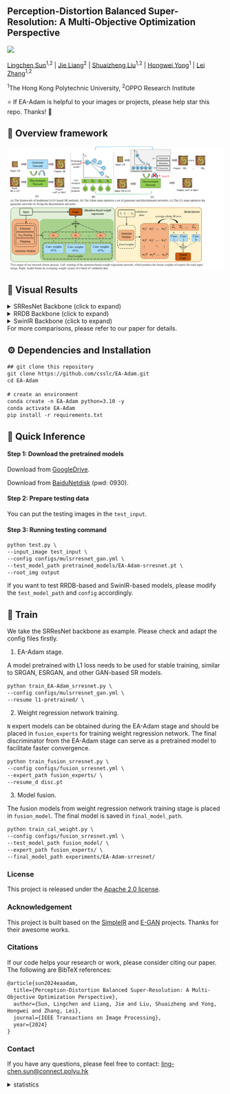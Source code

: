       
## Perception-Distortion Balanced Super-Resolution: A Multi-Objective Optimization Perspective


<a href='https://arxiv.org/abs/2312.15408'><img src='https://img.shields.io/badge/Paper-Arxiv-red'></a>

[Lingchen Sun](https://scholar.google.com/citations?hl=zh-CN&tzom=-480&user=ZCDjTn8AAAAJ)<sup>1,2</sup>
| [Jie Liang](https://scholar.google.com/citations?hl=zh-CN&user=REWxLZsAAAAJ)<sup>2</sup> | 
[Shuaizheng Liu](https://scholar.google.com/citations?hl=zh-CN&user=wzdCc-QAAAAJ)<sup>1,2</sup> | 
[Hongwei Yong](https://scholar.google.com.hk/citations?user=Xii74qQAAAAJ&hl=zh-CN)<sup>1</sup> | 
[Lei Zhang](https://www4.comp.polyu.edu.hk/~cslzhang)<sup>1,2</sup>

<sup>1</sup>The Hong Kong Polytechnic University, <sup>2</sup>OPPO Research Institute

:star: If EA-Adam is helpful to your images or projects, please help star this repo. Thanks! :hugs:

## 🌟 Overview framework
![ea-adam](figs/framework.png)

## 🌟 Visual Results
<details>
<summary>SRResNet Backbone (click to expand)</summary>
<p align="center">
<img width="900" src="figs/compare_srresnet.png">
</p>
</details>
<details>
<summary>RRDB Backbone (click to expand)</summary>
<p align="center">
<img width="900" src="figs/compare_rrdb.png">
</p>
</details>
<details>
<summary>SwinIR Backbone (click to expand)</summary>
<p align="center">
<img width="900" src="figs/compare_swinir.png">
</p>
</details>
For more comparisons, please refer to our paper for details.

## ⚙ Dependencies and Installation
```shell
## git clone this repository
git clone https://github.com/csslc/EA-Adam.git
cd EA-Adam

# create an environment
conda create -n EA-Adam python=3.10 -y
conda activate EA-Adam
pip install -r requirements.txt
```

## 🍭 Quick Inference
#### Step 1: Download the pretrained models

Download from [GoogleDrive](https://drive.google.com/drive/folders/15TQWATm6l4iPzAHcOIpOi3Bqvwqv28zz?usp=sharing).

Download from [BaiduNetdisk](https://pan.baidu.com/s/1PdzjTN-eS8zZ-wg5J3GGPQ) 
(pwd: 0930).

#### Step 2: Prepare testing data
You can put the testing images in the `test_input`.

#### Step 3: Running testing command
```
python test.py \
--input_image test_input \
--config configs/mulsrresnet_gan.yml \
--test_model_path pretrained_models/EA-Adam-srresnet.pt \
--root_img output
```
If you want to test RRDB-based and SwinIR-based models, please modify the `test_model_path` and `config` accordingly.

## 🚋 Train
We take the SRResNet backbone as example. Please check and adapt the config files firstly.

1. EA-Adam stage.

A model pretrained with L1 loss needs to be used for stable training, similar to SRGAN, ESRGAN, and other GAN-based SR models.
```
python train_EA-Adam_srresnet.py \
--config configs/mulsrresnet_gan.yml \
--resume l1-pretrained/ \
```
2. Weight regression network training.

`N` expert models can be obtained during the EA-Adam stage and should be placed in `fusion_experts` for training weight regression network.
The final discriminator from the EA-Adam stage can serve as a pretrained model to facilitate faster convergence.

```
python train_fusion_srresnet.py \
--config configs/fusion_srresnet.yml \
--expert_path fusion_experts/ \
--resume_d disc.pt
```

3. Model fusion.

The fusion models from weight regression network training stage is placed in `fusion_model`.
The final model is saved in `final_model_path`.

```
python train_cal_weight.py \
--config configs/fusion_srresnet.yml \
--test_model_path fusion_model/ \
--expert_path fusion_experts/ \
--final_model_path experiments/EA-Adam-srresnet/ 
```

### License
This project is released under the [Apache 2.0 license](LICENSE).

### Acknowledgement
This project is built based on the [SimpleIR](https://github.com/xindongzhang/SimpleIR) and [E-GAN](https://github.com/WANG-Chaoyue/EvolutionaryGAN) projects. Thanks for their awesome works. 

### Citations
If our code helps your research or work, please consider citing our paper.
The following are BibTeX references:

```
@article{sun2024eaadam,
  title={Perception-Distortion Balanced Super-Resolution: A Multi-Objective Optimization Perspective},
  author={Sun, Lingchen and Liang, Jie and Liu, Shuaizheng and Yong, Hongwei and Zhang, Lei},
  journal={IEEE Transactions on Image Processing},
  year={2024}
}
```

### Contact
If you have any questions, please feel free to contact: ling-chen.sun@connect.polyu.hk


<details>
<summary>statistics</summary>

![visitors](https://visitor-badge.laobi.icu/badge?page_id=csslc/EA-Adam)

</details>


